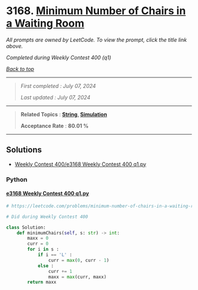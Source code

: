 # 3168. [Minimum Number of Chairs in a Waiting Room](<https://leetcode.com/problems/minimum-number-of-chairs-in-a-waiting-room>)

*All prompts are owned by LeetCode. To view the prompt, click the title link above.*

*Completed during Weekly Contest 400 (q1)*

*[Back to top](<../README.md>)*

------

> *First completed : July 07, 2024*
>
> *Last updated : July 07, 2024*

------

> **Related Topics** : **[String](<by_topic/String.md>), [Simulation](<by_topic/Simulation.md>)**
>
> **Acceptance Rate** : **80.01 %**

------

## Solutions

- [Weekly Contest 400/e3168 Weekly Contest 400 q1.py](<../my-submissions/Weekly Contest 400/e3168 Weekly Contest 400 q1.py>)
### Python
#### [e3168 Weekly Contest 400 q1.py](<../my-submissions/Weekly Contest 400/e3168 Weekly Contest 400 q1.py>)
```Python
# https://leetcode.com/problems/minimum-number-of-chairs-in-a-waiting-room/description/

# Did during Weekly Contest 400

class Solution:
    def minimumChairs(self, s: str) -> int:
        maxx = 0
        curr = 0
        for i in s :
            if i == 'L' :
                curr = max(0, curr - 1)
            else :
                curr += 1
                maxx = max(curr, maxx)
        return maxx
```

